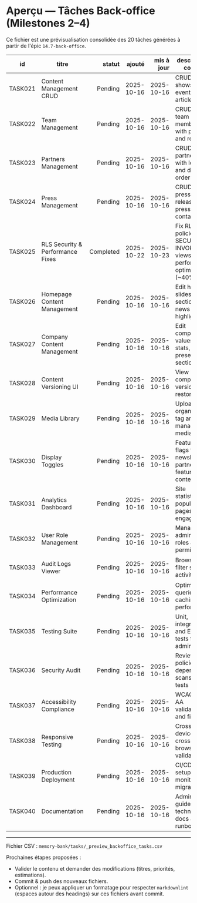 # Aperçu — Tâches Back‑office (Milestones 2–4)

Ce fichier est une prévisualisation consolidée des 20 tâches générées à partir de l'épic `14.7-back‑office`.

| id      | titre                       |  statut |     ajouté | mis à jour | description courte                                       | fichier                                                    |
| ------- | --------------------------- | ------: | ---------: | ---------: | -------------------------------------------------------- | ---------------------------------------------------------- |
| TASK021 | Content Management CRUD     | Pending | 2025-10-16 | 2025-10-16 | CRUD for shows, events, articles                         | `memory-bank/tasks/TASK021-content-management-crud.md`     |
| TASK022 | Team Management             | Pending | 2025-10-16 | 2025-10-16 | CRUD for team members with photos and roles              | `memory-bank/tasks/TASK022-team-management.md`             |
| TASK023 | Partners Management         | Pending | 2025-10-16 | 2025-10-16 | CRUD for partners with logos and display order           | `memory-bank/tasks/TASK023-partners-management.md`         |
| TASK024 | Press Management            | Pending | 2025-10-16 | 2025-10-16 | CRUD for press releases and press contacts               | `memory-bank/tasks/TASK024-press-management.md`            |
| TASK025 | RLS Security & Performance Fixes             | Completed  | 2025-10-22 | 2025-10-23 | Fix RLS policies, SECURITY INVOKER views, performance optimization (~40% gain) | `memory-bank/tasks/TASK025-rls-security-performance-fixes.md` |
| TASK026 | Homepage Content Management | Pending | 2025-10-16 | 2025-10-16 | Edit hero slides, about section, news highlights         | `memory-bank/tasks/TASK026-homepage-content-management.md` |
| TASK027 | Company Content Management  | Pending | 2025-10-16 | 2025-10-16 | Edit company values, stats, presentation sections        | `memory-bank/tasks/TASK027-company-content-management.md`  |
| TASK028 | Content Versioning UI       | Pending | 2025-10-16 | 2025-10-16 | View history, compare versions, restore                  | `memory-bank/tasks/TASK028-content-versioning-ui.md`       |
| TASK029 | Media Library               | Pending | 2025-10-16 | 2025-10-16 | Upload, organize, tag and manage media files             | `memory-bank/tasks/TASK029-media-library.md`               |
| TASK030 | Display Toggles             | Pending | 2025-10-16 | 2025-10-16 | Feature flags for newsletter, partners, featured content | `memory-bank/tasks/TASK030-display-toggles.md`             |
| TASK031 | Analytics Dashboard         | Pending | 2025-10-16 | 2025-10-16 | Site statistics, popular pages, engagement               | `memory-bank/tasks/TASK031-analytics-dashboard.md`         |
| TASK032 | User Role Management        | Pending | 2025-10-16 | 2025-10-16 | Manage admin/editor roles and permissions                | `memory-bank/tasks/TASK032-user-role-management.md`        |
| TASK033 | Audit Logs Viewer           | Pending | 2025-10-16 | 2025-10-16 | Browse and filter system activity logs                   | `memory-bank/tasks/TASK033-audit-logs-viewer.md`           |
| TASK034 | Performance Optimization    | Pending | 2025-10-16 | 2025-10-16 | Optimize queries, caching, and performance               | `memory-bank/tasks/TASK034-performance-optimization.md`    |
| TASK035 | Testing Suite               | Pending | 2025-10-16 | 2025-10-16 | Unit, integration and E2E tests for admin flows          | `memory-bank/tasks/TASK035-testing-suite.md`               |
| TASK036 | Security Audit              | Pending | 2025-10-16 | 2025-10-16 | Review RLS policies, dependency scans, auth tests        | `memory-bank/tasks/TASK036-security-audit.md`              |
| TASK037 | Accessibility Compliance    | Pending | 2025-10-16 | 2025-10-16 | WCAG 2.1 AA validation and fixes                         | `memory-bank/tasks/TASK037-accessibility-compliance.md`    |
| TASK038 | Responsive Testing          | Pending | 2025-10-16 | 2025-10-16 | Cross-device and cross-browser validation                | `memory-bank/tasks/TASK038-responsive-testing.md`          |
| TASK039 | Production Deployment       | Pending | 2025-10-16 | 2025-10-16 | CI/CD, env setup, monitoring, migrations                 | `memory-bank/tasks/TASK039-production-deployment.md`       |
| TASK040 | Documentation               | Pending | 2025-10-16 | 2025-10-16 | Admin guides, technical docs and runbooks                | `memory-bank/tasks/TASK040-documentation.md`               |

---

Fichier CSV : `memory-bank/tasks/_preview_backoffice_tasks.csv`

Prochaines étapes proposées :

- Valider le contenu et demander des modifications (titres, priorités, estimations).
- Commit & push des nouveaux fichiers.
- Optionnel : je peux appliquer un formatage pour respecter `markdownlint` (espaces autour des headings) sur ces fichiers avant commit.
